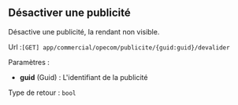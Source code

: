 ## <span id='desactiver'>Désactiver une publicité</span>

Désactive une publicité, la rendant non visible.

Url :`[GET] app/commercial/opecom/publicite/{guid:guid}/devalider`

Paramètres : 

- **guid** (Guid) : L'identifiant de la publicité

Type de retour : `bool`

